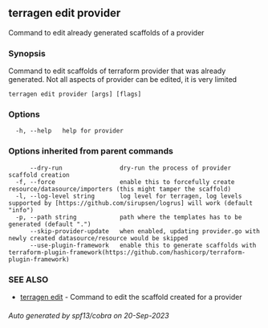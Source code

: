 ## terragen edit provider

Command to edit already generated scaffolds of a provider

### Synopsis

Command to edit scaffolds of terraform provider that was already generated. 
               Not all aspects of provider can be edited, it is very limited

```
terragen edit provider [args] [flags]
```

### Options

```
  -h, --help   help for provider
```

### Options inherited from parent commands

```
      --dry-run                dry-run the process of provider scaffold creation
  -f, --force                  enable this to forcefully create resource/datasource/importers (this might tamper the scaffold)
  -l, --log-level string       log level for terragen, log levels supported by [https://github.com/sirupsen/logrus] will work (default "info")
  -p, --path string            path where the templates has to be generated (default ".")
      --skip-provider-update   when enabled, updating provider.go with newly created datasource/resource would be skipped
      --use-plugin-framework   enable this to generate scaffolds with terraform-plugin-framework(https://github.com/hashicorp/terraform-plugin-framework)
```

### SEE ALSO

* [terragen edit](terragen_edit.md)	 - Command to edit the scaffold created for a provider

###### Auto generated by spf13/cobra on 20-Sep-2023

